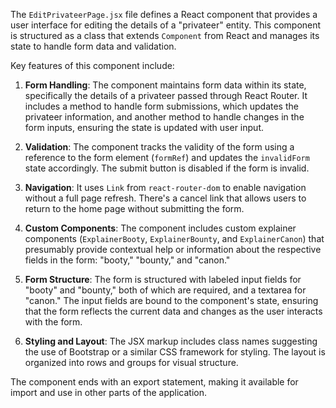 The `EditPrivateerPage.jsx` file defines a React component that provides a user interface for editing the details of a "privateer" entity. This component is structured as a class that extends `Component` from React and manages its state to handle form data and validation.

Key features of this component include:

1. **Form Handling**: The component maintains form data within its state, specifically the details of a privateer passed through React Router. It includes a method to handle form submissions, which updates the privateer information, and another method to handle changes in the form inputs, ensuring the state is updated with user input.

2. **Validation**: The component tracks the validity of the form using a reference to the form element (`formRef`) and updates the `invalidForm` state accordingly. The submit button is disabled if the form is invalid.

3. **Navigation**: It uses `Link` from `react-router-dom` to enable navigation without a full page refresh. There's a cancel link that allows users to return to the home page without submitting the form.

4. **Custom Components**: The component includes custom explainer components (`ExplainerBooty`, `ExplainerBounty`, and `ExplainerCanon`) that presumably provide contextual help or information about the respective fields in the form: "booty," "bounty," and "canon."

5. **Form Structure**: The form is structured with labeled input fields for "booty" and "bounty," both of which are required, and a textarea for "canon." The input fields are bound to the component's state, ensuring that the form reflects the current data and changes as the user interacts with the form.

6. **Styling and Layout**: The JSX markup includes class names suggesting the use of Bootstrap or a similar CSS framework for styling. The layout is organized into rows and groups for visual structure.

The component ends with an export statement, making it available for import and use in other parts of the application.